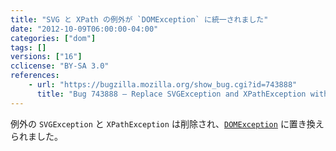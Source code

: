 ```yaml
---
title: "SVG と XPath の例外が `DOMException` に統一されました"
date: "2012-10-09T06:00:00-04:00"
categories: ["dom"]
tags: []
versions: ["16"]
cclicense: "BY-SA 3.0"
references:
    - url: "https://bugzilla.mozilla.org/show_bug.cgi?id=743888"
      title: "Bug 743888 – Replace SVGException and XPathException with DOMException"
---
```

例外の `SVGException` と `XPathException` は削除され、[`DOMException`](https://developer.mozilla.org/docs/Web/API/DOMException) に置き換えられました。
